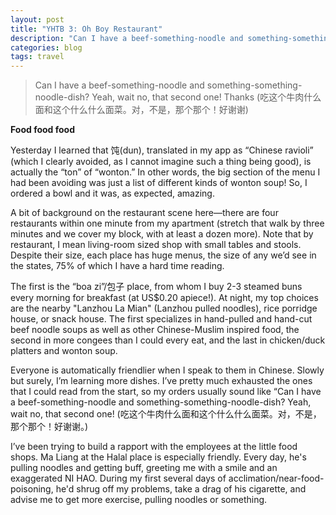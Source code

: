 ```yaml
---
layout: post
title: "YHTB 3: Oh Boy Restaurant"
description: "Can I have a beef-something-noodle and something-something-noodle-dish? Yeah, wait no, that second one! Thanks (吃这个牛肉什么面和这个什么什么面菜。对，不是，那个那个！好谢谢)"
categories: blog
tags: travel
---
```


> Can I have a beef-something-noodle and something-something-noodle-dish? Yeah, wait no, that second one! Thanks (吃这个牛肉什么面和这个什么什么面菜。对，不是，那个那个！好谢谢)

__Food food food__

Yesterday I learned that 饨(dun), translated in my app as “Chinese ravioli” (which I clearly avoided, as I cannot imagine such a thing being good), is actually the “ton” of “wonton.” In other words, the big section of the menu I had been avoiding was just a list of different kinds of wonton soup! So, I ordered a bowl and it was, as expected, amazing.

A bit of background on the restaurant scene here—there are four restaurants within one minute from my apartment (stretch that walk by three minutes and we cover my block, with at least a dozen more). Note that by restaurant, I mean living-room sized shop with small tables and stools. Despite their size, each place has huge menus, the size of any we’d see in the states, 75% of which I have a hard time reading. 

The first is the “boa zi”/包子 place, from whom I buy 2-3 steamed buns every morning for breakfast (at US$0.20 apiece!). At night, my top choices are the nearby "Lanzhou La Mian" (Lanzhou pulled noodles), rice porridge house, or snack house. The first specializes in hand-pulled and hand-cut beef noodle soups as well as other Chinese-Muslim inspired food, the second in more congees than I could every eat, and the last in chicken/duck platters and wonton soup. 

Everyone is automatically friendlier when I speak to them in Chinese. Slowly but surely, I’m learning more dishes. I’ve pretty much exhausted the ones that I could read from the start, so my orders usually sound like “Can I have a beef-something-noodle and something-something-noodle-dish? Yeah, wait no, that second one! (吃这个牛肉什么面和这个什么什么面菜。对，不是，那个那个！好谢谢。)

I’ve been trying to build a rapport with the employees at the little food shops. Ma Liang at the Halal place is especially friendly. Every day, he's pulling noodles and getting buff, greeting me with a smile and an exaggerated NI HAO. During my first several days of acclimation/near-food-poisoning, he'd shrug off my problems, take a drag of his cigarette, and advise me to get more exercise, pulling noodles or something.